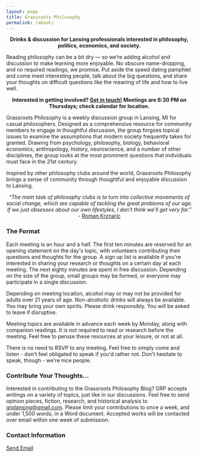 ```yaml
---
layout: page
title: Grassroots Philosophy
permalink: /about/
---
```


<p align="center"><b>
Drinks & discussion for Lansing professionals
interested in philosophy, politics, economics, and society.
</b></p>

Reading philosophy can be a bit dry — so we’re adding alcohol and discussion to make learning more enjoyable. No obscure name-dropping, and no required  readings, we promise.  Put aside the speed dating pamphlet and come meet interesting people, talk about the big questions, and share your thoughts on difficult questions like the meaning of life and how to live well.

<p align="center"><b>Interested in getting involved? <a href="mailto:grplansing@gmail.com">Get in touch!</a>
Meetings are 6:30 PM on Thursdays; check calendar for location.</b></p>

Grassroots Philosophy is a weekly discussion group in Lansing, MI for casual philosophers. Designed as a comprehensive resource for community members to engage in thoughtful discussion, the group forgoes topical issues to examine the assumptions that modern society frequently takes for granted. Drawing from psychology, philosophy, biology, behavioral economics, anthropology, history, neuroscience, and a number of other disciplines, the group looks at the most prominent questions that individuals must face in the 21st century.

Inspired by other philosophy clubs around the world, Grassroots Philosophy brings a sense of community through thoughtful and enjoyable discussion to Lansing.

<p align="center"><i>“The main task of philosophy clubs is to turn into collective movements of social change, which are capable of tackling the great problems of our age. If we just obsesses about our own lifestyles, I don’t think we’ll get very far.”</i> - <a href="https://www.philosophersmag.com/essays/92-grassroots-philosophy">Roman Krznaric</a></p>

### The Format

Each meeting is an hour and a half. The first ten minutes are reserved for an opening statement on the day's topic, with volunteers contributing their questions and thoughts for the group. A sign up list is available if you're interested in sharing your research or thoughts on a certain day at each meeting. The next eighty minutes are spent in free discussion. Depending on the size of the group, small groups may be formed, or everyone may participate in a single discussion.

Depending on meeting location, alcohol may or may not be provided for adults over 21 years of age. Non-alcoholic drinks will always be available. You may bring your own spirits. Please drink responsibly. You will be asked to leave if disruptive.

Meeting topics are available in advance each week by Monday, along with companion readings. It is not required to read or research before the meeting. Feel free to peruse these resources at your leisure, or not at all.

There is no need to RSVP to any meeting. Feel free to simply come and listen - don't feel obligated to speak if you'd rather not. Don't hesitate to speak, though - we're nice people.

### Contribute Your Thoughts...

Interested in contributing to the Grassroots Philosophy Blog? GRP accepts writings on a variety of topics, just like in our discussions. Feel free to send opinion pieces, fiction, research, and historical analysis to grplansing@gmail.com. Please limit your contributions to once a week, and under 1,500 words, in a Word document. Accepted works will be contacted over email within one week of submission.

### Contact Information

[Send Email](mailto:leppekj@gmail.com)

